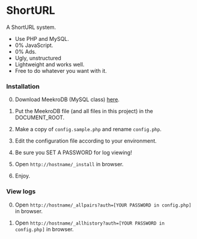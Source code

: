 # ShortURL

A ShortURL system.

* Use PHP and MySQL.
* 0% JavaScript.
* 0% Ads.
* Ugly, unstructured
* Lightweight and works well.
* Free to do whatever you want with it.


### Installation

0. Download MeekroDB (MySQL class) [here](https://meekro.com/).

1. Put the MeekroDB file (and all files in this project) in the DOCUMENT_ROOT.

2. Make a copy of `config.sample.php` and rename `config.php`.

3. Edit the configuration file according to your environment. 

4. Be sure you SET A PASSWORD for log viewing!

5. Open `http://hostname/_install` in browser.

6. Enjoy.


### View logs

0. Open `http://hostname/_allpairs?auth=[YOUR PASSWORD in config.php]` in browser.

0. Open `http://hostname/_allhistory?auth=[YOUR PASSWORD in config.php]` in browser.
